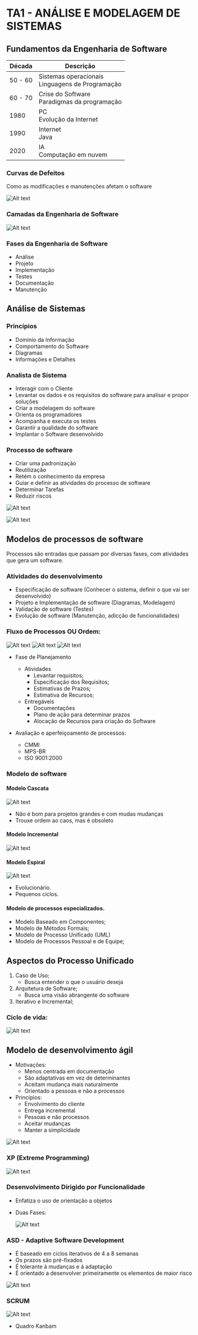 # TA1 - ANÁLISE E MODELAGEM DE SISTEMAS

## Fundamentos da Engenharia de Software

| Década | Descrição |
| --- | --- |
| 50 - 60 | Sistemas operacionais <br> Linguagens de Programação |
| 60 - 70 | Crise do Software <br> Paradigmas da programação |
| 1980 | PC <br> Evolução da Internet |
| 1990 | Internet <br> Java |
| 2020 | IA <br> Computação em nuvem|

### Curvas de Defeitos

Como as modificações e manutenções afetam o software

![Alt text](image.png)

### Camadas da Engenharia de Software

![Alt text](image-1.png)

### Fases da Engenharia de Software

- Análise
- Projeto
- Implementação
- Testes
- Documentação
- Manutenção

## Análise de Sistemas

### Princípios

- Domínio da Informação
- Comportamento do Software
- Diagramas
- Informações e Detalhes

### Analista de Sistema

- Interagir com o Cliente
- Levantar os dados e os requisitos do software para analisar e propor soluções
- Criar a modelagem do software
- Orienta os programadores
- Acompanha e executa os testes
- Garantir a qualidade do software
- Implantar o Software desenvolvido

### Processo de software

- Criar uma padronização
- Reutilização
- Retém o conhecimento da empresa
- Guiar e definir as atividades do processo de software
- Determinar Tarefas
- Reduzir riscos

![Alt text](image-2.png)

![Alt text](image-3.png)

## Modelos de processos de software

Processos são entradas que passam por diversas fases, com atividades que gera um software.

### Atividades do desenvolvimento

- Especificação de software (Conhecer o sistema, definir o que vai ser desenvolvido)
- Projeto e Implementação de software (Diagramas, Modelagem)
- Validação de software (Testes)
- Evolução de software (Manutenção, adicção de funcionalidades)

### Fluxo de Processos OU Ordem:

![Alt text](image-4.png)
![Alt text](image-5.png)
![Alt text](image-6.png)


- Fase de Planejamento
    - Atividades
        - Levantar requisitos;
        - Especificação dos Requisitos;
        - Estimativas de Prazos;
        - Estimativa de Recursos;
    - Entregáveis
        - Documentações
        - Plano de ação para determinar prazos
        - Alocação de Recursos para criação do Software

- Avaliação e aperfeiçoamento de processos:
    - CMMI
    - MPS-BR
    - ISO 9001:2000

### Modelo de software

#### Modelo Cascata

![Alt text](image-7.png)

- Não é bom para projetos grandes e com mudas mudanças
- Trouxe ordem ao caos, mas é obsoleto

#### Modelo Incremental

![Alt text](image-8.png)

#### Modelo Espiral

![Alt text](image-9.png)

- Evolucionário.
- Pequenos ciclos.

#### Modelo de processos especializados.

- Modelo Baseado em Componentes;
- Modelo de Métodos Formais;
- Modelo de Processo Unificado (UML)
- Modelo de Processos Pessoal e de Equipe;

## Aspectos do Processo Unificado

1. Caso de Uso;
    - Busca entender o que o usuário deseja
2. Arquitetura de Software;
    - Busca uma visão abrangente do software
3. Iterativo e Incremental;

### Ciclo de vida:

![Alt text](image-10.png)

## Modelo de desenvolvimento ágil

- Motivações:
    - Menos centrada em documentação
    - São adaptativas em vez de determinantes
    - Aceitam mudança mais naturalmente
    - Orientado a pessoas e não a processos
- Princípios:
    - Envolvimento do cliente
    - Entrega incremental
    - Pessoas e não processos
    - Aceitar mudanças
    - Manter a simplicidade

![Alt text](image-11.png)

### XP (Extreme Programming)

![Alt text](image-12.png)

### Desenvolvimento Dirigido por Funcionalidade

- Enfatiza o uso de orientação a objetos
- Duas Fases:

    ![Alt text](image-13.png)

### ASD - Adaptive Software Development

- É baseado em ciclos iterativos de 4 a 8 semanas
- Os prazos são pré-fixados
- É tolerante à mudanças e á adaptação
- É orientado a desenvolver primeiramente os elementos de maior risco

![Alt text](image-14.png)

### SCRUM

![Alt text](image-15.png)

- Quadro Kanbam
